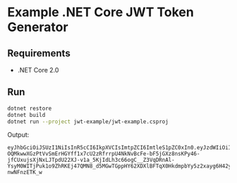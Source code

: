 # Example .NET Core JWT Token Generator

## Requirements
* .NET Core 2.0

##  Run
```bash
dotnet restore
dotnet build
dotnet run --project jwt-example/jwt-example.csproj
```

Output:
``` 
eyJhbGciOiJSUzI1NiIsInR5cCI6IkpXVCIsImtpZCI6ImtleS1pZC0xIn0.eyJzdWIiOiIxMjM0NTY3ODkwIiwibmFtZSI6IkpvaG4gRG9lIiwiYWRtaW4iOnRydWV9.F2zyGluVlVSrvK4ATagAzX-OQMkwwXGzPtVvSmErHGYff1x7cU2zRfrrpU4NkNvBcFe-bF5jGXz8nsKPy46-jfCUxujsXjNxLJTpdU22XJ-v1a_5KjIdLh3c66ogC__Z3VqDRnAl-YsyM0WITjPuk1o9ZhRKEj47QMN8_d5MGwTGppHY62XDXlBFTqX0HkdmpbYy5z2xayg6H42yJJCSfA58U2QCfg91OwyTB_wAgkHRrGnO62CPbiQjrjnWfRwN6ZzariCdaw0l2h3pR9_Vb3UfByO4R0CB2rWbfRJi7uWwez2cgkal5KkBaZLLzY3ZHkAHchO1tm-nwNFnzETK_w
```
